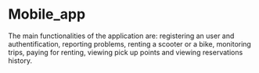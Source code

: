 # Mobile_app
The main functionalities of the application are: registering an user and authentification, 
reporting problems, renting a scooter or a bike, monitoring trips, paying for renting, viewing pick up points and viewing reservations history.

